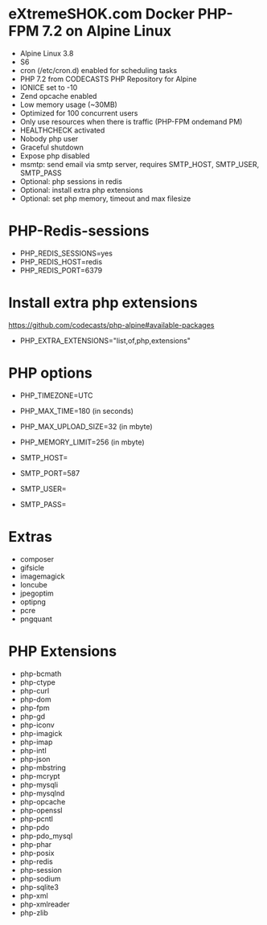 # eXtremeSHOK.com Docker PHP-FPM 7.2 on Alpine Linux

* Alpine Linux 3.8
* S6
* cron (/etc/cron.d) enabled for scheduling tasks
* PHP 7.2 from CODECASTS PHP Repository for Alpine
* IONICE set to -10
* Zend opcache enabled
* Low memory usage (~30MB)
* Optimized for 100 concurrent users
* Only use resources when there is traffic (PHP-FPM ondemand PM)
* HEALTHCHECK activated
* Nobody php user
* Graceful shutdown
* Expose php disabled
* msmtp: send email via smtp server, requires SMTP_HOST, SMTP_USER, SMTP_PASS
* Optional: php sessions in redis
* Optional: install extra php extensions
* Optional: set php memory, timeout and max filesize

# PHP-Redis-sessions
* PHP_REDIS_SESSIONS=yes
* PHP_REDIS_HOST=redis
* PHP_REDIS_PORT=6379

# Install extra php extensions
https://github.com/codecasts/php-alpine#available-packages
* PHP_EXTRA_EXTENSIONS="list,of,php,extensions"

# PHP options
* PHP_TIMEZONE=UTC
* PHP_MAX_TIME=180 (in seconds)
* PHP_MAX_UPLOAD_SIZE=32 (in mbyte)
* PHP_MEMORY_LIMIT=256 (in mbyte)

* SMTP_HOST=
* SMTP_PORT=587
* SMTP_USER=
* SMTP_PASS=

# Extras
* composer
* gifsicle
* imagemagick
* Ioncube
* jpegoptim
* optipng
* pcre
* pngquant

# PHP Extensions
* php-bcmath
* php-ctype
* php-curl
* php-dom
* php-fpm
* php-gd
* php-iconv
* php-imagick
* php-imap
* php-intl
* php-json
* php-mbstring
* php-mcrypt
* php-mysqli
* php-mysqlnd
* php-opcache
* php-openssl
* php-pcntl
* php-pdo
* php-pdo_mysql
* php-phar
* php-posix
* php-redis
* php-session
* php-sodium
* php-sqlite3
* php-xml
* php-xmlreader
* php-zlib
